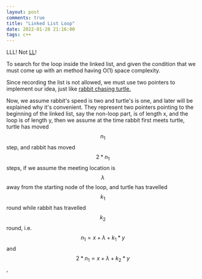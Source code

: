 ```yaml
---
layout: post
comments: true
title: "Linked List Loop"
date: 2022-01-28 21:16:00
tags: c++
---
```


LLL! Not [LL](https://www.lovelive-anime.jp/worldwide/)!

To search for the loop inside the linked list, and given the condition that we must come up with an method having O(1) space complexity.

Since recording the list is not allowed, we must use two pointers to implement our idea, just like [rabbit chasing turtle.](https://en.wikipedia.org/wiki/The_Tortoise_and_the_Hare)

Now, we assume rabbit's speed is two and turtle's is one, and later will be explained why it's convenient. They represent two pointers pointing to the beginning of the linked list, say the non-loop part, is of length x, and the loop is of length y, then we assume at the time rabbit first meets turtle, turtle has moved $$n_{1}$$ step, and rabbit has moved $$2* n_{1}$$ steps, if we assume the meeting location is $$\lambda$$ away from the starting node of the loop, and turtle has travelled $$k_{1}$$ round while rabbit has travelled $$k_{2}$$ round, i.e. $$n_{1} = x + \lambda + k_{1} * y$$ and $$2 * n_{1} = x + \lambda + k_{2} * y$$,   








